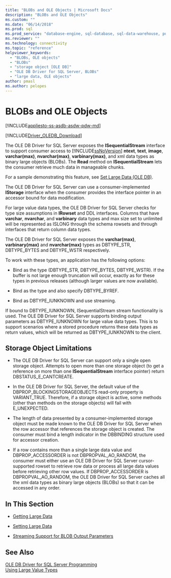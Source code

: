 ```yaml
---
title: "BLOBs and OLE Objects | Microsoft Docs"
description: "BLOBs and OLE Objects"
ms.custom: ""
ms.date: "06/14/2018"
ms.prod: sql
ms.prod_service: "database-engine, sql-database, sql-data-warehouse, pdw"
ms.reviewer: ""
ms.technology: connectivity
ms.topic: "reference"
helpviewer_keywords: 
  - "BLOBs, OLE objects"
  - "BLOBs"
  - "storage object [OLE DB]"
  - "OLE DB Driver for SQL Server, BLOBs"
  - "large data, OLE objects"
author: pmasl
ms.author: pelopes
---
```

# BLOBs and OLE Objects
[!INCLUDE[appliesto-ss-asdb-asdw-pdw-md](../../../includes/appliesto-ss-asdb-asdw-pdw-md.md)]

[!INCLUDE[Driver_OLEDB_Download](../../../includes/driver_oledb_download.md)]

  The OLE DB Driver for SQL Server exposes the **ISequentialStream** interface to support consumer access to [!INCLUDE[ssNoVersion](../../../includes/ssnoversion-md.md)] **ntext**, **text**, **image**, **varchar(max)**, **nvarchar(max)**, **varbinary(max)**, and xml data types as binary large objects (BLOBs). The **Read** method on **ISequentialStream** lets the consumer retrieve much data in manageable chunks.  
  
 For a sample demonstrating this feature, see [Set Large Data &#40;OLE DB&#41;](../../oledb/ole-db-how-to/set-large-data-ole-db.md).  
  
 The OLE DB Driver for SQL Server can use a consumer-implemented **IStorage** interface when the consumer provides the interface pointer in an accessor bound for data modification.  
  
 For large value data types, the OLE DB Driver for SQL Server checks for type size assumptions in **IRowset** and DDL interfaces. Columns that have **varchar**, **nvarchar**, and **varbinary** data types and max size set to unlimited will be represented as ISLONG through the schema rowsets and through interfaces that return column data types.  
  
 The OLE DB Driver for SQL Server exposes the **varchar(max)**, **varbinary(max)** and **nvarchar(max)** types as DBTYPE_STR, DBTYPE_BYTES and DBTYPE_WSTR respectively.  
  
 To work with these types, an application has the following options:  
  
-   Bind as the type (DBTYPE_STR, DBTYPE_BYTES, DBTYPE_WSTR). If the buffer is not large enough truncation will occur, exactly as for these types in previous releases (although larger values are now available).  
  
-   Bind as the type and also specify DBTYPE_BYREF.  
  
-   Bind as DBTYPE_IUNKNOWN and use streaming.  
  
 If bound to DBTYPE_IUNKNOWN, ISequentialStream stream functionality is used. The OLE DB Driver for SQL Server supports binding output parameters as DBTYPE_IUNKNOWN for large value data types. This is to support scenarios where a stored procedure returns these data types as return values, which will be returned as DBTYPE_IUNKNOWN to the client.  
  
## Storage Object Limitations  
  
-   The OLE DB Driver for SQL Server can support only a single open storage object. Attempts to open more than one storage object (to get a reference on more than one **ISequentialStream** interface pointer) return DBSTATUS_E_CANTCREATE.  
  
-   In the OLE DB Driver for SQL Server, the default value of the DBPROP_BLOCKINGSTORAGEOBJECTS read-only property is VARIANT_TRUE. Therefore, if a storage object is active, some methods (other than methods on the storage objects) will fail with E_UNEXPECTED.  
  
-   The length of data presented by a consumer-implemented storage object must be made known to the OLE DB Driver for SQL Server when the row accessor that references the storage object is created. The consumer must bind a length indicator in the DBBINDING structure used for accessor creation.  
  
-   If a row contains more than a single large data value and DBPROP_ACCESSORDER is not DBPROPVAL_AO_RANDOM, the consumer must either use an OLE DB Driver for SQL Server cursor-supported rowset to retrieve row data or process all large data values before retrieving other row values. If DBPROP_ACCESSORDER is DBPROPVAL_AO_RANDOM, the OLE DB Driver for SQL Server caches all the xml data types as binary large objects (BLOBs) so that it can be accessed in any order.  
  
## In This Section  
  
-   [Getting Large Data](../../oledb/ole-db-blobs/getting-large-data.md)  
  
-   [Setting Large Data](../../oledb/ole-db-blobs/setting-large-data.md)  
  
-   [Streaming Support for BLOB Output Parameters](../../oledb/ole-db-blobs/streaming-support-for-blob-output-parameters.md)  
  
## See Also  
 [OLE DB Driver for SQL Server Programming](../../oledb/ole-db/oledb-driver-for-sql-server-programming.md)        
 [Using Large Value Types](../../oledb/features/using-large-value-types.md)  
  
  
